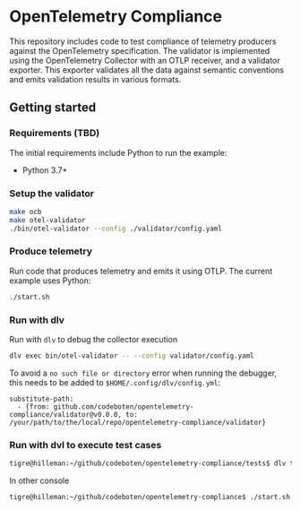 # OpenTelemetry Compliance

This repository includes code to test compliance of telemetry producers against the OpenTelemetry specification. The validator is implemented using the OpenTelemetry Collector with an OTLP receiver, and a validator exporter. This exporter validates all the data against semantic conventions and emits validation results in various formats.

## Getting started

### Requirements (TBD)

The initial requirements include Python to run the example:

* Python 3.7+

### Setup the validator

```bash
make ocb
make otel-validator
./bin/otel-validator --config ./validator/config.yaml
```

### Produce telemetry

Run code that produces telemetry and emits it using OTLP. The current example uses Python:

```bash
./start.sh
```

### Run with dlv

Run with `dlv` to debug the collector execution

```bash
dlv exec bin/otel-validator -- --config validator/config.yaml
```

To avoid a `no such file or directory` error when running the debugger, this needs to be added to `$HOME/.config/dlv/config.yml`:

```
substitute-path:
  - {from: github.com/codeboten/opentelemetry-compliance/validator@v0.0.0, to: /your/path/to/the/local/repo/opentelemetry-compliance/validator}
```

### Run with dvl to execute test cases

```bash
tigre@hilleman:~/github/codeboten/opentelemetry-compliance/tests$ dlv test http_test.go
```

In other console

```bash
tigre@hilleman:~/github/codeboten/opentelemetry-compliance$ ./start.sh
```
